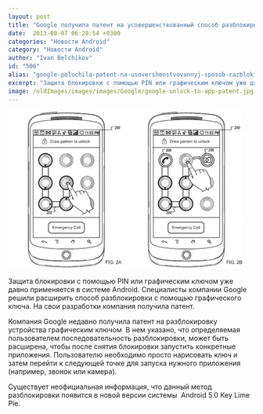 ```yaml
---
layout: post
title: "Google получила патент на усовершенствованный способ разблокировки устройства"
date:  2013-08-07 06:28:54 +0300
categories: "Новости Android"
category: "Новости Android"
author: "Ivan Belchikov"
id: "506"
alias: "google-poluchila-patent-na-usovershenstvovannyj-sposob-razblokirovki-ustrojstva"
excerpt: "Защита блокировки с помощью PIN или графическим ключом уже давно применяется в системе Android. Специалисты компании Google решили расширить способ разблокировки с помощью графического ключа. На свои разработки компания получила патент."
image: /oldImages/images/images/Google/google-unlock-to-app-patent.jpg
---
```

<img src="/oldImages/images/images/Google/google-unlock-to-app-patent.jpg" alt="Патент Google на разблокировку устройства" />

Защита блокировки с помощью PIN или графическим ключом уже давно применяется в системе Android. Специалисты компании Google решили расширить способ разблокировки с помощью графического ключа. На свои разработки компания получила патент.


Компания Google недавно получила патент на разблокировку устройства графическим ключом  В нем указано, что определяемая пользователем последовательность разблокировки, может быть расширена, чтобы после снятия блокировки запустить конкретные приложения. Пользователю необходимо просто нарисовать ключ и затем перейти к следующей точке для запуска нужного приложения (например, звонок или камера).

Существует неофициальная информация, что данный метод разблокировки появится в новой версии системы  Android 5.0 Key Lime Pie.
